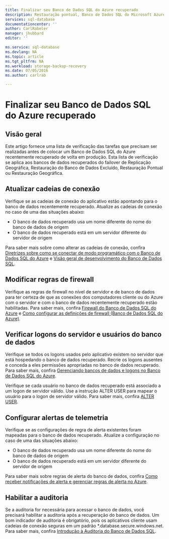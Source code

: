 ```yaml
---
title: Finalizar seu Banco de Dados SQL do Azure recuperado
description: Restauração pontual, Banco de Dados SQL do Microsoft Azure, banco de dados de restauração, banco de dados de recuperação, Portal Clássico do Azure, portal Clássico do Azure
services: sql-database
documentationcenter: ''
author: CarlRabeler
manager: jhubbard
editor: ''

ms.service: sql-database
ms.devlang: NA
ms.topic: article
ms.tgt_pltfrm: NA
ms.workload: storage-backup-recovery
ms.date: 07/05/2016
ms.author: carlrab

---
```

# Finalizar seu Banco de Dados SQL do Azure recuperado
## Visão geral
Este artigo fornece uma lista de verificação das tarefas que precisam ser realizadas antes de colocar um Banco de Dados SQL do Azure recentemente recuperado de volta em produção. Esta lista de verificação se aplica aos bancos de dados recuperados do failover de Replicação Geográfica, Restauração do Banco de Dados Excluído, Restauração Pontual ou Restauração Geográfica.

## Atualizar cadeias de conexão
Verifique se as cadeias de conexão do aplicativo estão apontando para o banco de dados recentemente recuperado. Atualize as cadeias de conexão no caso de uma das situações abaixo:

* O banco de dados recuperado usa um nome diferente do nome do banco de dados de origem
* O banco de dados recuperado está em um servidor diferente do servidor de origem

Para saber mais sobre como alterar as cadeias de conexão, confira [Diretrizes sobre como se conectar de modo programático com o Banco de Dados SQL do Azure](https://msdn.microsoft.com/library/azure/ee336282.aspx) e [Visão geral de desenvolvimento do Banco de Dados SQL](sql-database-develop-overview.md).

## Modificar regras de firewall
Verifique as regras de firewall no nível de servidor e de banco de dados para ter certeza de que as conexões dos computadores cliente ou do Azure com o servidor e com o banco de dados recentemente recuperado estão habilitadas. Para saber mais, confira [Firewall do Banco de Dados SQL do Azure](https://msdn.microsoft.com/library/azure/ee621782.aspx) e [Como configurar as definições de firewall (Banco de Dados SQL do Azure)](https://msdn.microsoft.com/library/azure/jj553530.aspx).

## Verificar logons do servidor e usuários do banco de dados
Verifique se todos os logons usados pelo aplicativo existem no servidor que está hospedando o banco de dados recuperado. Recrie os logons ausentes e conceda a eles permissões apropriadas no banco de dados recuperado. Para saber mais, confira [Gerenciando bancos de dados e logons no Banco de Dados SQL do Azure](https://msdn.microsoft.com/library/azure/ee336235.aspx).

Verifique se cada usuário no banco de dados recuperado está associado a um logon de servidor válido. Use a instrução ALTER USER para mapear o usuário para o logon de servidor válido. Para saber mais, confira [ALTER USER](http://go.microsoft.com/fwlink/?LinkId=397486).

## Configurar alertas de telemetria
Verifique se as configurações de regra de alerta existentes foram mapeadas para o banco de dados recuperado. Atualize a configuração no caso de uma das situações abaixo:

* O banco de dados recuperado usa um nome diferente do nome do banco de dados de origem
* O banco de dados recuperado está em um servidor diferente do servidor de origem

Para saber mais sobre regras de alerta do banco de dados, confira [Como receber notificações de alerta e gerenciar regras de alerta no Azure](https://msdn.microsoft.com/library/azure/dn306638.aspx).

## Habilitar a auditoria
Se a auditoria for necessária para acessar o banco de dados, você precisará habilitar a auditoria após a recuperação do banco de dados. Um bom indicador de auditoria é obrigatório, pois os aplicativos cliente usam cadeias de conexão seguras em um padrão *.database.secure.windows.net. Para saber mais, confira [Introdução à Auditoria do Banco de Dados SQL](sql-database-auditing-get-started.md).

<!---HONumber=AcomDC_0803_2016-->